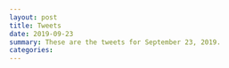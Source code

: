 ```yaml
---
layout: post
title: Tweets
date: 2019-09-23
summary: These are the tweets for September 23, 2019.
categories:
---
```


